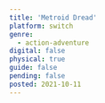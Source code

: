 ```yaml
---
title: 'Metroid Dread'
platform: switch
genre:
  - action-adventure
digital: false
physical: true
guide: false
pending: false
posted: 2021-10-11
---
```

